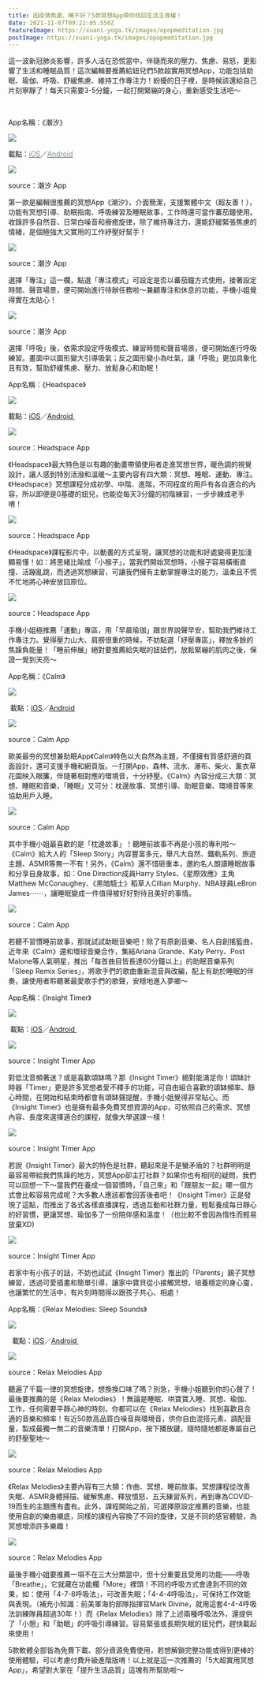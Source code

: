 ```yaml
---
title: 因疫情焦慮、睡不好？5款冥想App帶你找回生活主導權！
date: 2021-11-07T09:21:05.550Z
featureImage: https://xuani-yoga.tk/images/opopmeditation.jpg
postImage: https://xuani-yoga.tk/images/opopmeditation.jpg
---
```

這一波新冠肺炎影響，許多人活在恐慌當中，伴隨而來的壓力、焦慮、易怒，更影響了生活和睡眠品質！這次編輯要推薦給妞兒們5款超實用冥想App，功能包括助眠、瑜伽、呼吸、舒緩焦慮、維持工作專注力！紛擾的日子裡，是時候該還給自己片刻寧靜了！每天只需要3-5分鐘，一起打開緊繃的身心，重新感受生活吧～ 

<br>

App名稱：《潮汐》

![](https://xuani-yoga.tk/images/217x0w.png)

載點：[](<>)<a href="https://apps.apple.com/tw/app/%E6%BD%AE%E6%B1%90-%E7%9D%A1%E7%9C%A0-%E5%B0%88%E6%B3%A8-%E5%91%BC%E5%90%B8%E8%88%87%E5%86%A5%E6%83%B3/id1077776989" target="_blank"><font color="#7D8E95">iOS</font></a>／<a href="https://play.google.com/store/apps/details?id=io.moreless.tide&hl=zh_TW&gl=US" target="_blank"><font color="#7D8E95">Android</font></a>

![](https://xuani-yoga.tk/images/wave1.jpg)

source：潮汐 App

第一款是編輯很推薦的冥想App《潮汐》，介面簡潔，支援繁體中文（超友善！），功能有冥想引導、助眠指南、呼吸練習及睡眠故事，工作時還可當作蕃茄鐘使用。收錄許多自然音、日常白噪音和療癒旋律，除了維持專注力，還能舒緩緊張焦慮的情緒，是個極強大又實用的工作紓壓好幫手！

![](https://xuani-yoga.tk/images/wavetomato2.jpg)

source：潮汐 App

選擇「專注」這一欄，點選「專注模式」可設定是否以蕃茄鐘方式使用，接著設定時間、聲音場景，便可開始進行待辦任務啦～兼顧專注和休息的功能，手機小姐覺得實在太貼心！

![](https://xuani-yoga.tk/images/wavebreathe.jpg)

source：潮汐 App

選擇「呼吸」後，依需求設定呼吸模式、練習時間和聲音場景，便可開始進行呼吸練習。畫面中以圖形變大引導吸氣；反之圖形變小為吐氣，讓「呼吸」更加具象化且有效，幫助舒緩焦慮、壓力、放鬆身心和助眠！

App名稱：《Headspace》

![](http://nnadmin.niusnews.com/upload/imgs/default/ExAuthor/xuannnnn/MeditateApp/230x0w.png)

載點：[iOS](https://apps.apple.com/tw/app/headspace-meditation-sleep/id493145008)／[Android ](https://play.google.com/store/apps/details?id=com.getsomeheadspace.android&hl=zh_TW&gl=US)

![](http://nnadmin.niusnews.com/upload/imgs/default/ExAuthor/xuannnnn/MeditateApp/headspace111.jpg)

source：Headspace App

《Headspace》最大特色是以有趣的動畫帶領使用者走進冥想世界，暖色調的視覺設計，讓人感到特別活潑和溫暖～主要內容有四大類：冥想、睡眠、運動、專注。《Headspace》冥想課程分成初學、中階、進階，不同程度的用戶有各自適合的內容，所以即便是0基礎的妞兒，也能從每天3分鐘的初階練習，一步步練成老手唷！

![](http://nnadmin.niusnews.com/upload/imgs/default/ExAuthor/xuannnnn/MeditateApp/headspace2.jpg)

source：Headspace App

《Headspace》課程影片中，以動畫的方式呈現，讓冥想的功能和好處變得更加淺顯易懂！如：將思緒比喻成「小猴子」，當我們開始冥想時，小猴子容易橫衝直撞、活蹦亂跳，而透過冥想練習，可讓我們擁有主動掌握專注的能力，溫柔且不慌不忙地將心神安放回原位。

![](http://nnadmin.niusnews.com/upload/imgs/default/ExAuthor/xuannnnn/MeditateApp/headspace3.jpg)

source：Headspace App

手機小姐極推薦「運動」專區，用「早晨瑜珈」跟世界說聲早安，幫助我們維持工作專注力。覺得壓力山大、肩膀很重的時候，不妨點選「紓壓專區」，釋放多餘的焦躁負能量！「睡前伸展」絕對要推薦給失眠的妞妞們，放鬆緊繃的肌肉之後，保證一覺到天亮～

App名稱：《Calm》

![](http://nnadmin.niusnews.com/upload/imgs/default/ExAuthor/xuannnnn/MeditateApp/calm.png)

 載點：[iOS](https://apps.apple.com/tw/app/calm/id571800810)／[Android](https://play.google.com/store/apps/details?id=com.calm.android&hl=zh_TW&gl=US) 

![](http://nnadmin.niusnews.com/upload/imgs/default/ExAuthor/xuannnnn/MeditateApp/clam1.jpg)

source：Calm App

歐美最夯的冥想兼助眠App《Calm》特色以大自然為主題，不僅擁有質感舒適的頁面設計，還可支援手機和網頁版。一打開App，森林、流水、瀑布、柴火、薰衣草花園映入眼簾，伴隨著相對應的環境音，十分紓壓。《Calm》內容分成三大類：冥想、睡眠和音樂，「睡眠」又可分：枕邊故事、冥想引導、助眠音樂、環境音等來協助用戶入睡。

![](http://nnadmin.niusnews.com/upload/imgs/default/ExAuthor/xuannnnn/MeditateApp/3.jpg)

source：Calm App

其中手機小姐最喜歡的是「枕邊故事」！聽睡前故事不再是小孩的專利啦～《Calm》給大人的「Sleep Story」內容豐富多元，舉凡大自然、鐵軌系列、旅遊主題、ASMR等無一不有！另外，《Calm》還不惜砸重本，邀約名人朗讀睡眠故事和分享自身故事，如：One Direction成員Harry Styles、《星際效應》主角Matthew McConaughey、《黑暗騎士》稻草人Cillian Murphy、NBA球員LeBron James⋯⋯，讓睡眠變成一件值得被好好對待且美好的事情。

![](http://nnadmin.niusnews.com/upload/imgs/default/ExAuthor/xuannnnn/MeditateApp/sleep.jpg)

source：Calm App

若聽不習慣睡前故事，那就試試助眠音樂吧！除了有原創音樂、名人自創搖籃曲，近年來《Calm》還和環球音樂合作，集結Ariana Grande、Katy Perry、Post Malone等人氣明星，推出「每首曲目皆長達60分鐘以上」的助眠音樂系列「Sleep Remix Series」，將歌手們的歌曲重新混音與改編，配上有助於睡眠的伴奏，讓使用者聆聽著最愛歌手們的歌聲，安穩地進入夢鄉～

App名稱：《Insight Timer》

![](http://nnadmin.niusnews.com/upload/imgs/default/ExAuthor/xuannnnn/MeditateApp/ins.png)

 載點：[iOS](https://apps.apple.com/tw/app/insight-timer-meditation-app/id337472899)／[Android](https://play.google.com/store/apps/details?id=com.spotlightsix.zentimerlite2&hl=zh_TW&gl=US)[ ](https://play.google.com/store/apps/details?id=com.spotlightsix.zentimerlite2&hl=zh_TW&gl=US)

![](http://nnadmin.niusnews.com/upload/imgs/default/ExAuthor/xuannnnn/MeditateApp/insighttimer1.jpg)

source：Insight Timer App

對低沈音頻著迷？或是喜歡頌缽嗎？那《Insight Timer》絕對能滿足你！頌缽計時器「Timer」更是許多冥想者愛不釋手的功能，可自由組合喜歡的頌缽頻率、靜心時間，在開始和結束時都會有頌缽聲提醒，手機小姐覺得非常貼心。而《Insight Timer》也是擁有最多免費冥想資源的App，可依照自己的需求、冥想內容、長度來選擇適合的課程，就像大學選課一樣！

![](http://nnadmin.niusnews.com/upload/imgs/default/ExAuthor/xuannnnn/MeditateApp/liveyoga.jpg)

source：Insight Timer App

若說《Insight Timer》最大的特色是社群，聽起來是不是蠻矛盾的？社群明明是最容易帶給我們焦躁的地方，冥想App卻主打社群？如果你也有相同的疑問，我們可以回想一下～當我們在養成一個習慣時，「自己來」和「跟朋友一起」哪一個方式會比較容易完成呢？大多數人應該都會回答後者吧！《Insight Timer》正是發現了這點，而推出了各式各樣直播課程，透過互動和社群力量，輕鬆養成每日靜心的好習慣，更讓冥想、瑜伽多了一份陪伴感和溫度！（也比較不會因為惰性而輕易放棄XD)

![](http://nnadmin.niusnews.com/upload/imgs/default/ExAuthor/xuannnnn/MeditateApp/insightimer3.jpg)

source：Insight Timer App

若家中有小孩子的話，不妨也試試《Insight Timer》推出的「Parents」親子冥想練習，透過可愛插畫和簡單引導，讓家中寶貝從小接觸冥想，培養穩定的身心靈，也讓繁忙的生活中，有片刻時間得以跟孩子共心、相處！

App名稱：《Relax Melodies: Sleep Sounds》

![](http://nnadmin.niusnews.com/upload/imgs/default/ExAuthor/xuannnnn/MeditateApp/relax.png)

  載點：[iOS](https://apps.apple.com/tw/app/relax-melodies-sleep-sounds/id314498713)／[Android](https://play.google.com/store/apps/details?id=ipnossoft.rma.free&hl=zh_TW&gl=US)[ ](https://play.google.com/store/apps/details?id=ipnossoft.rma.free&hl=zh_TW&gl=US)

![](http://nnadmin.niusnews.com/upload/imgs/default/ExAuthor/xuannnnn/MeditateApp/composer.jpg)

source：Relax Melodies App

聽遍了千篇一律的冥想旋律，想換換口味了嗎？別急，手機小姐聽到你的心聲了！最後要推薦的是《Relax Melodies》！無論是睡眠、哄寶寶入睡、冥想、瑜伽、工作，任何需要平靜心神的時刻，你都可以在《Relax Melodies》找到喜歡且合適的音樂和頻率！有近50款高品質白噪音與環境音，供你自由混搭元素、調配音量，製成最獨一無二的音樂清單！打開App，按下播放鍵，隨時隨地都是專屬自己的舒壓聖地～

![](http://nnadmin.niusnews.com/upload/imgs/default/ExAuthor/xuannnnn/MeditateApp/medi.jpg)

source：Relax Melodies App

《Relax Melodies》主要內容有三大類：作曲、冥想、睡前故事。冥想課程從改善失眠、ASMR身體掃描、緩解焦慮、釋放憤怒、五天練習系列，再到專為COVID-19而生的主題應有盡有。此外，課程開始之前，可選擇原設定推薦的音樂，也能使用自創的樂曲襯底，同樣的課程內容換了不同的旋律，又是不同的感官體驗，為冥想增添許多樂趣！

![](http://nnadmin.niusnews.com/upload/imgs/default/ExAuthor/xuannnnn/MeditateApp/brea.jpg)

source：Relax Melodies App

最後手機小姐要推薦一項不在三大分類當中，但十分重要且受用的功能——呼吸「Breathe」，它就藏在功能欄「More」裡頭！不同的呼吸方式會達到不同的效果，如：使用「4-7-8呼吸法」，可改善失眠；「4-4-4呼吸法」，可保持工作效能與表現。（補充小知識：前美軍海豹部隊指揮官Mark Divine，就用這套4-4-4呼吸法訓練隊員超過30年！）而《Relax Melodies》除了上述兩種呼吸法外，還提供了「小憩」和「助眠」的呼吸引導練習。容易緊張或長期失眠的妞兒們，趕快載起來使用！

5款軟體全部皆為免費下載、部分資源免費使用，若想解鎖完整功能或得到更棒的使用體驗，可以考慮付費升級進階版唷！以上就是這一次推薦的「5大超實用冥想App」，希望對大家在「提升生活品質」這塊有所幫助啦～